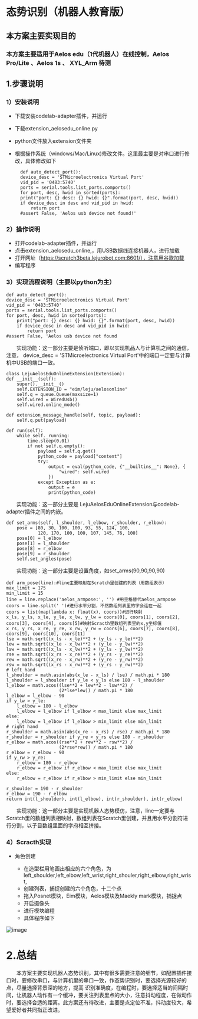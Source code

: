 # 态势识别（机器人教育版）
## 本方案主要实现目的
### 本方案主要适用于Aelos edu（1代机器人）在线控制，Aelos Pro/Lite 、Aelos 1s 、 XYL_Arm 待测
## 1.步骤说明
### 1）安装说明
+   下载安装codelab-adapter插件，并运行
+   下载extension_aelosedu_online.py
+   python文件放入extension文件夹
+ 根据操作系统（windows/Mac/Linux)修改文件。这里最主要是对串口进行修改，具体修改如下

		def auto_detect_port():
    	device_desc = 'STMicroelectronics Virtual Port'
   		vid_pid = '0483:5740'
    	ports = serial.tools.list_ports.comports()
    	for port, desc, hwid in sorted(ports):
        print("port: {} desc: {} hwid: {}".format(port, desc, hwid))
        if device_desc in desc and vid_pid in hwid:
            return port
    	#assert False, 'Aelos usb device not found!'



### 2）操作说明
+ 打开codelab-adapter插件，并运行
+ 点击extension_aelosedu_online,，用USB数据线连接机器人，进行加载
+ 打开网址（https://scratch3beta.lejurobot.com:8601/），注意用谷歌加载
+ 编写程序

### 3）实现流程说明（主要以python为主）
    def auto_detect_port():
    device_desc = 'STMicroelectronics Virtual Port'
    vid_pid = '0483:5740'
    ports = serial.tools.list_ports.comports()
    for port, desc, hwid in sorted(ports):
        print("port: {} desc: {} hwid: {}".format(port, desc, hwid))
        if device_desc in desc and vid_pid in hwid:
            return port
    #assert False, 'Aelos usb device not found

&#8194;&#8194;&#8194;&#8194;实现功能：这一部分主要是侦听端口，即以实现机品人与计算机之间的通信，注意，
device_desc = 'STMicroelectronics Virtual Port'中的端口一定要与计算机中USB的端口一致。

 
    class LejuAelosEduOnlineExtension(Extension):
    def __init__(self):
        super().__init__()
        self.EXTENSION_ID = "eim/leju/aelosonline"
        self.q = queue.Queue(maxsize=1)
        self.wired = WiredUsb()
        self.wired.online_mode()

    def extension_message_handle(self, topic, payload):
        self.q.put(payload)

    def run(self):
        while self._running:
            time.sleep(0.01)
            if not self.q.empty():
                payload = self.q.get()
                python_code = payload["content"]
                try:
                    output = eval(python_code, {"__builtins__": None}, {
                        "wired": self.wired
                    })
                except Exception as e:
                    output = e
                    print(python_code)
&#8194;&#8194;&#8194;&#8194;实现功能：这一部分主要是 LejuAelosEduOnlineExtension与codelab-adapter插件之间的内嵌。

	def set_arms(self, l_shoulder, l_elbow, r_shoulder, r_elbow):
        pose = [80, 30, 100, 100, 93, 55, 124, 100,
                120, 170, 100, 100, 107, 145, 76, 100]
        pose[0] = l_elbow
        pose[1] = l_shoulder
        pose[8] = r_elbow
        pose[9] = r_shoulder
        self.set_angles(pose)
&#8194;&#8194;&#8194;&#8194;实现功能：这一部分主要是设置角度，如set_arms(90,90,90,90)
	


	def arm_pose(line):#line主要映射在Scratch里创建的列表（用数组表示）
    max_limit = 175
    min_limit = 15
    line = line.replace('aelos_armpose:', '') #用空格替代aelos_armpose
    coors = line.split(' ')#进行水平分割，不然数组列表里的字会连在一起
    coors = list(map(lambda x: float(x), coors))#进行映射
    x_ls, y_ls, x_le, y_le, x_lw, y_lw = coors[0], coors[1], coors[2], coors[3], coors[4], coors[5]#映射Scracth里数组列表里的x,y坐标值
    x_rs, y_rs, x_re, y_re, x_rw, y_rw = coors[6], coors[7], coors[8], coors[9], coors[10], coors[11]
    lse = math.sqrt((x_ls - x_le)**2 + (y_ls - y_le)**2)
    lew = math.sqrt((x_le - x_lw)**2 + (y_le - y_lw)**2)
    lsw = math.sqrt((x_ls - x_lw)**2 + (y_ls - y_lw)**2)
    rse = math.sqrt((x_rs - x_re)**2 + (y_rs - y_re)**2)
    rew = math.sqrt((x_re - x_rw)**2 + (y_re - y_rw)**2)
    rsw = math.sqrt((x_rs - x_rw)**2 + (y_rs - y_rw)**2)
    # left hand
    l_shoulder = math.asin(abs(x_le - x_ls) / lse) / math.pi * 180
    l_shoulder = l_shoulder if y_le < y_ls else 180 - l_shoulder
    l_elbow = math.acos((lse**2 + lew**2 - lsw**2) /
                        (2*lse*lew)) / math.pi * 180
    l_elbow = l_elbow - 90
    if y_lw > y_le:
        l_elbow = 180 - l_elbow
        l_elbow = l_elbow if l_elbow < max_limit else max_limit
    else:
        l_elbow = l_elbow if l_elbow > min_limit else min_limit
    # right hand
    r_shoulder = math.asin(abs(x_re - x_rs) / rse) / math.pi * 180
    r_shoulder = r_shoulder if y_re < y_rs else 180 - r_shoulder
    r_elbow = math.acos((rse**2 + rew**2 - rsw**2) /
                        (2*rse*rew)) / math.pi * 180
    r_elbow = r_elbow - 90
    if y_rw > y_re:
        r_elbow = 180 - r_elbow
        r_elbow = r_elbow if r_elbow < max_limit else max_limit
    else:
        r_elbow = r_elbow if r_elbow > min_limit else min_limit

    r_shoulder = 190 - r_shoulder
    r_elbow = 190 - r_elbow
    return int(l_shoulder), int(l_elbow), int(r_shoulder), int(r_elbow)

&#8194;&#8194;&#8194;&#8194;实现功能：这一部分主要是实现机器人态势模仿，注意，line一定要与Scratch里的数组列表相映射，数组列表在Scratch里创建，并且用水平分割符进行分割，以子目数组里面的字府相互拼接。


### 4）Scracth实现
+ 角色创建

    * 在造型栏用笔画出相应的六个角色，为left_shoulder,left_elbow,left_wrist,right_shouler,right_elbow,right_wrist,
    * 创建列表，捕捉创建的六个角色，十二个点
    * 拖入Posnet模块，Eim模块，Aelos模块及Maekly mark模块，捕捉点
    * 开启摄像头
    * 进行模块编程
    * 具体程序如下








![image](https://note.youdao.com/yws/api/personal/file/WEB7e4ba50d0ea4b7334f143920a51d3f3a?method=download&shareKey=05b58db8f89fb93d08a10c97dd45ba79)



# 2.总结
&#8194;&#8194;&#8194;&#8194;本方案主要实现机器人态势识别，其中有很多需要注意的细节，如配置插件接口时，要修改串口，与计算机里的串口一致，作态势识别时，要选择光源较好的点，尽量选择背景深的地方，提高
识别准确度，在编程时，要选择适当的间隔时间，让机器人动作有一个缓冲，要关注列表里点的大小，注意抖动程度，在做动作时，要选择合适的距离。此方案还有待改进，主要是点定位不准，抖动度较大，希望爱好者共同指正改进。
